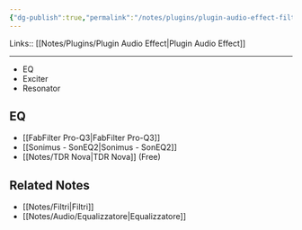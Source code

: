 ```yaml
---
{"dg-publish":true,"permalink":"/notes/plugins/plugin-audio-effect-filters/"}
---
```


Links:: [[Notes/Plugins/Plugin Audio Effect\|Plugin Audio Effect]]

---
- EQ
- Exciter
- Resonator

## EQ

- [[FabFilter Pro-Q3\|FabFilter Pro-Q3]]
- [[Sonimus - SonEQ2\|Sonimus - SonEQ2]]
- [[Notes/TDR Nova\|TDR Nova]] (Free)



## Related Notes

- [[Notes/Filtri\|Filtri]]
- [[Notes/Audio/Equalizzatore\|Equalizzatore]]